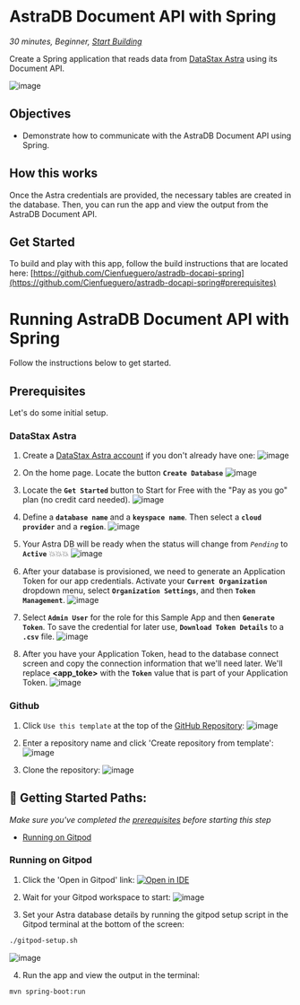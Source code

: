 <!--- STARTEXCLUDE --->
# AstraDB Document API with Spring
*30 minutes, Beginner, [Start Building](https://github.com/DataStax-Examples/astradb-spring-rest#prerequisites)*

Create a Spring application that reads data from [DataStax Astra](https://astra.datastax.com/register?utm_source=devplay&utm_medium=github&utm_campaign=astradb-spring-rest) using its Document API.
<!--- ENDEXCLUDE --->

![image](https://raw.githubusercontent.com/DataStax-Examples/sample-app-template/master/screenshots/astra-sample-app-default.png)

## Objectives
* Demonstrate how to communicate with the AstraDB Document API using Spring.

## How this works
Once the Astra credentials are provided, the necessary tables are created in the database. Then, you 
can run the app and view the output from the AstraDB Document API.

## Get Started
To build and play with this app, follow the build instructions that are located here: [https://github.com/Cienfueguero/astradb-docapi-spring](https://github.com/Cienfueguero/astradb-docapi-spring#prerequisites)

<!--- STARTEXCLUDE --->
# Running AstraDB Document API with Spring
Follow the instructions below to get started.

## Prerequisites
Let's do some initial setup.

### DataStax Astra
1. Create a [DataStax Astra account](https://astra.datastax.com/register?utm_source=github&utm_medium=referral&utm_campaign=astradb-docapi-spring) if you don't 
already have one:
![image](https://raw.githubusercontent.com/DataStax-Examples/sample-app-template/master/screenshots/astra-register-basic-auth.png)

2. On the home page. Locate the button **`Create Database`**
![image](https://raw.githubusercontent.com/DataStax-Examples/sample-app-template/master/screenshots/astra-dashboard.png)

3. Locate the **`Get Started`** button to Start for Free with the "Pay as you go" plan (no credit card needed).
![image](https://raw.githubusercontent.com/DataStax-Examples/sample-app-template/master/screenshots/astra-select-plan.png)

4. Define a **`database name`** and a **`keyspace name`**. Then select a **`cloud provider`** and a **`region`**.
![image](https://raw.githubusercontent.com/DataStax-Examples/sample-app-template/master/screenshots/astra-create-db.png)

5. Your Astra DB will be ready when the status will change from *`Pending`* to **`Active`** 💥💥💥 
![image](https://raw.githubusercontent.com/DataStax-Examples/sample-app-template/master/screenshots/astra-db-active.png)

6. After your database is provisioned, we need to generate an Application Token for our app credentials. Activate your **`Current Organization`** dropdown menu, select **`Organization Settings`**, and then **`Token Management`**.
![image](https://raw.githubusercontent.com/DataStax-Examples/sample-app-template/master/screenshots/astra-db-settings.png)

7. Select **`Admin User`** for the role for this Sample App and then **`Generate Token`**. To save the credential for later use, **`Download Token Details`** to a **`.csv`** file.
![image](https://raw.githubusercontent.com/DataStax-Examples/sample-app-template/master/screenshots/astra-db-connect.png)

8. After you have your Application Token, head to the database connect screen and copy the connection information that we'll need later. We'll replace **<app_toke>** with the **`Token`** value that is part of your Application Token.
![image](https://raw.githubusercontent.com/DataStax-Examples/sample-app-template/master/screenshots/astra-db-connect.png)

### Github
1. Click `Use this template` at the top of the [GitHub Repository](https://github.com/Cienfueguero/astradb-docapi-spring):
![image](https://raw.githubusercontent.com/DataStax-Examples/sample-app-template/master/screenshots/github-use-template.png)

2. Enter a repository name and click 'Create repository from template':
![image](https://raw.githubusercontent.com/DataStax-Examples/sample-app-template/master/screenshots/github-create-repository.png)

3. Clone the repository:
![image](https://raw.githubusercontent.com/DataStax-Examples/sample-app-template/master/screenshots/github-clone.png)

## 🚀 Getting Started Paths:
*Make sure you've completed the [prerequisites](#prerequisites) before starting this step*
  - [Running on Gitpod](#running-on-gitpod)

### Running on Gitpod
1. Click the 'Open in Gitpod' link:
[![Open in IDE](https://gitpod.io/button/open-in-gitpod.svg)](https://gitpod.io/#https://github.com/Cienfueguero/astradb-docapi-spring)

2. Wait for your Gitpod workspace to start:
![image](https://user-images.githubusercontent.com/3254549/88744125-5171c280-d0fb-11ea-9676-de4589e42589.png)

3. Set your Astra database details by running the gitpod setup script in the Gitpod terminal at the bottom of the screen:
```sh
./gitpod-setup.sh
```
![image](https://user-images.githubusercontent.com/3254549/88752966-f7c7c300-d10f-11ea-9a78-d2a9707192bd.png)

4. Run the app and view the output in the terminal:
```sh
mvn spring-boot:run 
```

<!--- ENDEXCLUDE --->
